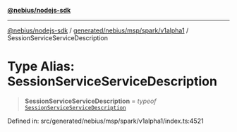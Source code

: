 [**@nebius/nodejs-sdk**](../../../../../../README.md)

***

[@nebius/nodejs-sdk](../../../../../../README.md) / [generated/nebius/msp/spark/v1alpha1](../README.md) / SessionServiceServiceDescription

# Type Alias: SessionServiceServiceDescription

> **SessionServiceServiceDescription** = *typeof* [`SessionServiceServiceDescription`](../variables/SessionServiceServiceDescription.md)

Defined in: src/generated/nebius/msp/spark/v1alpha1/index.ts:4521
